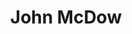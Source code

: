 ---
title: John McDow
layout: profile-pro
# image: http://via.placeholder.com/150x150
location: Westbay, Grand Cayman
# affiliates: 
irt-affiliation: Pro Staff
links:
    instagram: https://www.instagram.com/captjohndmfishing/
    facebook: https://www.facebook.com/john.mcdow.7

---